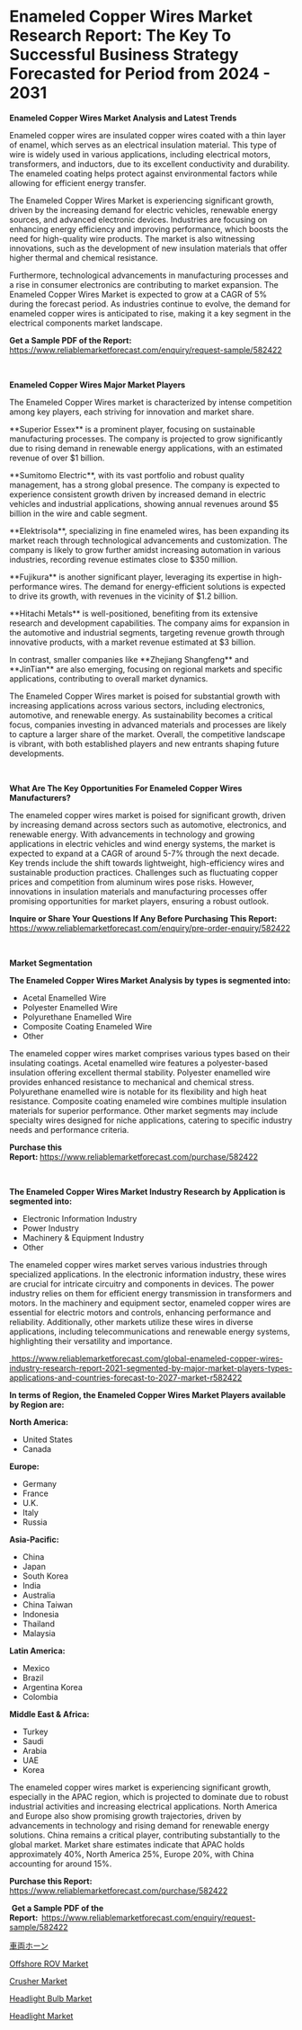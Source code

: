 <p><h1>Enameled Copper Wires Market Research Report: The Key To Successful Business Strategy Forecasted for Period from 2024 - 2031</h1></p><p><strong>Enameled Copper Wires Market Analysis and Latest Trends</strong></p>
<p><p>Enameled copper wires are insulated copper wires coated with a thin layer of enamel, which serves as an electrical insulation material. This type of wire is widely used in various applications, including electrical motors, transformers, and inductors, due to its excellent conductivity and durability. The enameled coating helps protect against environmental factors while allowing for efficient energy transfer.</p><p>The Enameled Copper Wires Market is experiencing significant growth, driven by the increasing demand for electric vehicles, renewable energy sources, and advanced electronic devices. Industries are focusing on enhancing energy efficiency and improving performance, which boosts the need for high-quality wire products. The market is also witnessing innovations, such as the development of new insulation materials that offer higher thermal and chemical resistance.</p><p>Furthermore, technological advancements in manufacturing processes and a rise in consumer electronics are contributing to market expansion. The Enameled Copper Wires Market is expected to grow at a CAGR of 5% during the forecast period. As industries continue to evolve, the demand for enameled copper wires is anticipated to rise, making it a key segment in the electrical components market landscape.</p></p>
<p><strong>Get a Sample PDF of the Report:&nbsp;</strong> <a href="https://www.reliablemarketforecast.com/enquiry/request-sample/582422?utm_campaign=1082&utm_medium=2&utm_source=Github&utm_content=ia&utm_term=18112024&utm_id=enameled-copper-wires">https://www.reliablemarketforecast.com/enquiry/request-sample/582422</a></p>
<p>&nbsp;</p>
<p><strong>Enameled Copper Wires Major Market Players</strong></p>
<p><p>The Enameled Copper Wires market is characterized by intense competition among key players, each striving for innovation and market share. </p><p>**Superior Essex** is a prominent player, focusing on sustainable manufacturing processes. The company is projected to grow significantly due to rising demand in renewable energy applications, with an estimated revenue of over $1 billion.</p><p>**Sumitomo Electric**, with its vast portfolio and robust quality management, has a strong global presence. The company is expected to experience consistent growth driven by increased demand in electric vehicles and industrial applications, showing annual revenues around $5 billion in the wire and cable segment.</p><p>**Elektrisola**, specializing in fine enameled wires, has been expanding its market reach through technological advancements and customization. The company is likely to grow further amidst increasing automation in various industries, recording revenue estimates close to $350 million.</p><p>**Fujikura** is another significant player, leveraging its expertise in high-performance wires. The demand for energy-efficient solutions is expected to drive its growth, with revenues in the vicinity of $1.2 billion.</p><p>**Hitachi Metals** is well-positioned, benefiting from its extensive research and development capabilities. The company aims for expansion in the automotive and industrial segments, targeting revenue growth through innovative products, with a market revenue estimated at $3 billion.</p><p>In contrast, smaller companies like **Zhejiang Shangfeng** and **JinTian** are also emerging, focusing on regional markets and specific applications, contributing to overall market dynamics.</p><p>The Enameled Copper Wires market is poised for substantial growth with increasing applications across various sectors, including electronics, automotive, and renewable energy. As sustainability becomes a critical focus, companies investing in advanced materials and processes are likely to capture a larger share of the market. Overall, the competitive landscape is vibrant, with both established players and new entrants shaping future developments.</p></p>
<p>&nbsp;</p>
<p><strong>What Are The Key Opportunities For Enameled Copper Wires Manufacturers?</strong></p>
<p><p>The enameled copper wires market is poised for significant growth, driven by increasing demand across sectors such as automotive, electronics, and renewable energy. With advancements in technology and growing applications in electric vehicles and wind energy systems, the market is expected to expand at a CAGR of around 5-7% through the next decade. Key trends include the shift towards lightweight, high-efficiency wires and sustainable production practices. Challenges such as fluctuating copper prices and competition from aluminum wires pose risks. However, innovations in insulation materials and manufacturing processes offer promising opportunities for market players, ensuring a robust outlook.</p></p>
<p><strong>Inquire or Share Your Questions If Any Before Purchasing This Report:</strong> <a href="https://www.reliablemarketforecast.com/enquiry/pre-order-enquiry/582422?utm_campaign=1082&utm_medium=2&utm_source=Github&utm_content=ia&utm_term=18112024&utm_id=enameled-copper-wires">https://www.reliablemarketforecast.com/enquiry/pre-order-enquiry/582422</a></p>
<p>&nbsp;</p>
<p><strong>Market Segmentation</strong></p>
<p><strong>The Enameled Copper Wires Market Analysis by types is segmented into:</strong></p>
<p><ul><li>Acetal Enamelled Wire</li><li>Polyester Enamelled Wire</li><li>Polyurethane Enamelled Wire</li><li>Composite Coating Enameled Wire</li><li>Other</li></ul></p>
<p><p>The enameled copper wires market comprises various types based on their insulating coatings. Acetal enamelled wire features a polyester-based insulation offering excellent thermal stability. Polyester enamelled wire provides enhanced resistance to mechanical and chemical stress. Polyurethane enamelled wire is notable for its flexibility and high heat resistance. Composite coating enameled wire combines multiple insulation materials for superior performance. Other market segments may include specialty wires designed for niche applications, catering to specific industry needs and performance criteria.</p></p>
<p><strong>Purchase this Report:&nbsp;</strong><a href="https://www.reliablemarketforecast.com/purchase/582422?utm_campaign=1082&utm_medium=2&utm_source=Github&utm_content=ia&utm_term=18112024&utm_id=enameled-copper-wires">https://www.reliablemarketforecast.com/purchase/582422</a></p>
<p>&nbsp;</p>
<p><strong>The Enameled Copper Wires Market Industry Research by Application is segmented into:</strong></p>
<p><ul><li>Electronic Information Industry</li><li>Power Industry</li><li>Machinery & Equipment Industry</li><li>Other</li></ul></p>
<p><p>The enameled copper wires market serves various industries through specialized applications. In the electronic information industry, these wires are crucial for intricate circuitry and components in devices. The power industry relies on them for efficient energy transmission in transformers and motors. In the machinery and equipment sector, enameled copper wires are essential for electric motors and controls, enhancing performance and reliability. Additionally, other markets utilize these wires in diverse applications, including telecommunications and renewable energy systems, highlighting their versatility and importance.</p></p>
<p><a href="https://www.reliablemarketforecast.com/global-enameled-copper-wires-industry-research-report-2021-segmented-by-major-market-players-types-applications-and-countries-forecast-to-2027-market-r582422?utm_campaign=1082&utm_medium=2&utm_source=Github&utm_content=ia&utm_term=18112024&utm_id=enameled-copper-wires">&nbsp;https://www.reliablemarketforecast.com/global-enameled-copper-wires-industry-research-report-2021-segmented-by-major-market-players-types-applications-and-countries-forecast-to-2027-market-r582422</a></p>
<p><strong>In terms of Region, the Enameled Copper Wires Market Players available by Region are:</strong></p>
<p>
    <p> <strong> North America: </strong>
        <ul>
            <li>United States</li>
            <li>Canada</li>
        </ul>
        </p> 
    <p> <strong> Europe: </strong>
        <ul>
            <li>Germany</li>
            <li>France</li>
            <li>U.K.</li>
            <li>Italy</li>
            <li>Russia</li>
        </ul>
        </p> 
    <p> <strong> Asia-Pacific: </strong>
        <ul>
            <li>China</li>
            <li>Japan</li>
            <li>South Korea</li>
            <li>India</li>
            <li>Australia</li>
            <li>China Taiwan</li>
            <li>Indonesia</li>
            <li>Thailand</li>
            <li>Malaysia</li>
        </ul>
        </p> 
    <p> <strong> Latin America: </strong>
        <ul>
            <li>Mexico</li>
            <li>Brazil</li>
            <li>Argentina Korea</li>
            <li>Colombia</li>
        </ul>
        </p> 
    <p> <strong> Middle East & Africa: </strong>
        <ul>
            <li>Turkey</li>
            <li>Saudi</li>
            <li>Arabia</li>
            <li>UAE</li>
            <li>Korea</li>
        </ul>
    </p>
    </p>
<p><p>The enameled copper wires market is experiencing significant growth, especially in the APAC region, which is projected to dominate due to robust industrial activities and increasing electrical applications. North America and Europe also show promising growth trajectories, driven by advancements in technology and rising demand for renewable energy solutions. China remains a critical player, contributing substantially to the global market. Market share estimates indicate that APAC holds approximately 40%, North America 25%, Europe 20%, with China accounting for around 15%.</p></p>
<p><strong>Purchase this Report: </strong><a href="https://www.reliablemarketforecast.com/purchase/582422?utm_campaign=1082&utm_medium=2&utm_source=Github&utm_content=ia&utm_term=18112024&utm_id=enameled-copper-wires">https://www.reliablemarketforecast.com/purchase/582422</a></p>
<p>&nbsp;<strong>Get a Sample PDF of the Report:&nbsp;&nbsp;</strong><a href="https://www.reliablemarketforecast.com/enquiry/request-sample/582422?utm_campaign=1082&utm_medium=2&utm_source=Github&utm_content=ia&utm_term=18112024&utm_id=enameled-copper-wires">https://www.reliablemarketforecast.com/enquiry/request-sample/582422</a></p>
<p><strong></strong></p>
<p><p><a href="https://github.com/lababdou/Market-Research-Report-List-6/blob/main/628047724576.md?utm_campaign=1082&utm_medium=2&utm_source=Github&utm_content=ia&utm_term=18112024&utm_id=enameled-copper-wires">車両ホーン</a></p><p><a href="https://www.linkedin.com/pulse/offshore-rov-market-trends-detailed-study-its-segmentation-zwmoe?utm_campaign=1082&utm_medium=2&utm_source=Github&utm_content=ia&utm_term=18112024&utm_id=enameled-copper-wires">Offshore ROV Market</a></p><p><a href="https://www.linkedin.com/pulse/future-crusher-market-global-forecast-trends-2024-2031-3ho6e?utm_campaign=1082&utm_medium=2&utm_source=Github&utm_content=ia&utm_term=18112024&utm_id=enameled-copper-wires">Crusher Market</a></p><p><a href="https://issuu.com/reportprime-2/docs/headlight-bulb-market-size-2030.ppt_29c2752a36e680?utm_campaign=1082&utm_medium=2&utm_source=Github&utm_content=ia&utm_term=18112024&utm_id=enameled-copper-wires">Headlight Bulb Market</a></p><p><a href="https://issuu.com/reportprime-2/docs/headlight-market-size-2030.pptx_f686b865ad704d?utm_campaign=1082&utm_medium=2&utm_source=Github&utm_content=ia&utm_term=18112024&utm_id=enameled-copper-wires">Headlight Market</a></p></p>